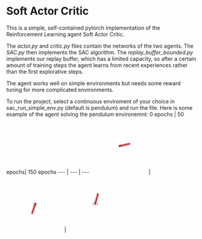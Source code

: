 # Soft Actor Critic
This is a simple, self-contained pytorch implementation of the Reinforcement Learning agent Soft Actor Critic.

The *actor.py* and *critic.py* files contain the networks of the two agents. The *SAC.py* then implements the SAC algorithm. The *replay_buffer_bounded.py* implements our replay buffer, which has a limited capacity, so after a certain amount of training steps the agent learns from recent experiences rather than the first explorative steps.

The agent works well on simple environments but needs some reward tuning for more complicated environments.

To run the project, select a continuous enviroment of your choice in sac_run_simple_env.py (default is pendulum) and run the file.
Here is some example of the agent solving the pendulum environemnt:
0 epochs | 50 epochs| 150 epochs
--- | --- | ---
<img src="pendulum_e_0.gif" width="150" height="150"/> | <img src="pendulum_e_50.gif" width="150" height="150"/> |<img src="pendulum_e_150.gif" width="150" height="150"/>
